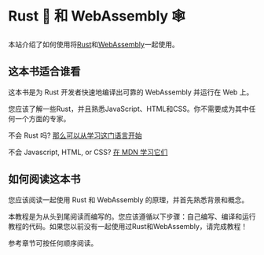 # Rust 🦀 和 WebAssembly 🕸

本站介绍了如何使用将[Rust](https://www.rust-lang.org/zh-CN/)和[WebAssembly](http://webassembly.org.cn)一起使用。

## 这本书适合谁看
这本书是为 Rust 开发者快速地编译出可靠的 WebAssembly 并运行在 Web 上。

您应该了解一些Rust，并且熟悉JavaScript、HTML和CSS。你不需要成为其中任何一个方面的专家。

不会 Rust 吗? [那么可以从学习这门语言开始](https://www.rust-lang.org/zh-CN/)

不会 Javascript, HTML, or CSS? [在 MDN 学习它们](https://developer.mozilla.org/zh-CN/docs/Learn)

## 如何阅读这本书

您应该阅读一起使用 Rust 和 WebAssembly 的原理，并首先熟悉背景和概念。

本教程是为从头到尾阅读而编写的。您应该遵循以下步骤：自己编写、编译和运行教程的代码。如果您以前没有一起使用过Rust和WebAssembly，请完成教程！

参考章节可按任何顺序阅读。
